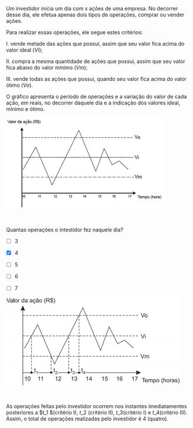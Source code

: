 

Um investidor inicia um dia com x ações de uma empresa. No decorrer desse dia, ele efetua apenas dois tipos de operações, comprar ou vender ações.

Para realizar essas operações, ele segue estes critérios:

I. vende metade das ações que possui, assim que seu valor fica acima do valor ideal (*Vi*);

II. compra a mesma quantidade de ações que possui, assim que seu valor fica abaixo do valor mínimo (*Vm*);

III. vende todas as ações que possui, quando seu valor fica acima do valor ótimo (*Vo*).

O gráfico apresenta o período de operações e a variação do valor de cada ação, em reais, no decorrer daquele dia e a indicação dos valores ideal, mínimo e ótimo.

![](2dc05ff4-5824-1542-c9e7-d25f7b836260.png)

 

Quantas operações o intestidor fez naquele dia?



- [ ] 3
- [x] 4
- [ ] 5
- [ ] 6
- [ ] 7


![](90358c83-f588-a78f-80ba-16c4fc395c3f.png)

 

As operações feitas pelo investidor ocorrem nos instantes imediatamentes posteriores a $t\_1 $(critério I), $t\_2$ (critério II), $t\_3$(critério I) e $t\_4$(critério III). Assim, o total de operações realizadas pelo investidor é 4 (quatro).

        